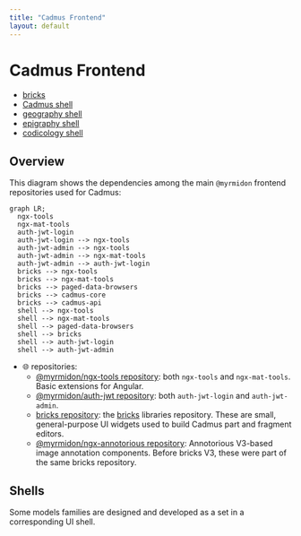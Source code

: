 ```yaml
---
title: "Cadmus Frontend" 
layout: default 
---
```


# Cadmus Frontend

- [bricks](bricks.md)
- [Cadmus shell](shell.md)
- [geography shell](grography-shell.md)
- [epigraphy shell](epigraphy-shell.md)
- [codicology shell](codicology-shell.md)

## Overview

This diagram shows the dependencies among the main `@myrmidon` frontend repositories used for Cadmus:

```mermaid
graph LR;
  ngx-tools
  ngx-mat-tools
  auth-jwt-login
  auth-jwt-login --> ngx-tools
  auth-jwt-admin --> ngx-tools
  auth-jwt-admin --> ngx-mat-tools
  auth-jwt-admin --> auth-jwt-login
  bricks --> ngx-tools
  bricks --> ngx-mat-tools
  bricks --> paged-data-browsers
  bricks --> cadmus-core
  bricks --> cadmus-api
  shell --> ngx-tools
  shell --> ngx-mat-tools
  shell --> paged-data-browsers
  shell --> bricks
  shell --> auth-jwt-login
  shell --> auth-jwt-admin
```

- 🌐 repositories:
  - [@myrmidon/ngx-tools repository](https://github.com/vedph/ngx-tools): both `ngx-tools` and `ngx-mat-tools`. Basic extensions for Angular.
  - [@myrmidon/auth-jwt repository](https://github.com/Myrmex/auth-jwt): both `auth-jwt-login` and `auth-jwt-admin`.
  - [bricks repository](https://github.com/vedph/cadmus-bricks-shell-v3): the [bricks](bricks.md) libraries repository. These are small, general-purpose UI widgets used to build Cadmus part and fragment editors.
  - [@myrmidon/ngx-annotorious repository](https://github.com/vedph/ngx-annotorious): Annotorious V3-based image annotation components. Before bricks V3, these were part of the same bricks repository.

## Shells

Some models families are designed and developed as a set in a corresponding UI shell.
